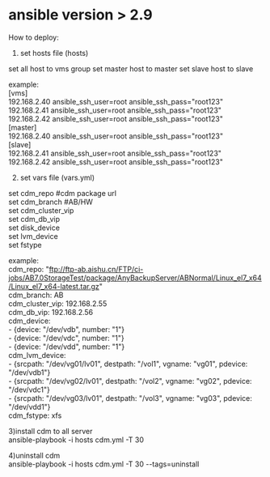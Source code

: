 # ansible version > 2.9

How to deploy:
1) set hosts file (hosts)

set all host to vms group
set master host to master
set slave host to slave

example:  
[vms]  
192.168.2.40  ansible_ssh_user=root ansible_ssh_pass="root123"  
192.168.2.41  ansible_ssh_user=root ansible_ssh_pass="root123"  
192.168.2.42  ansible_ssh_user=root ansible_ssh_pass="root123"  
[master]  
192.168.2.40  ansible_ssh_user=root ansible_ssh_pass="root123"  
[slave]  
192.168.2.41  ansible_ssh_user=root ansible_ssh_pass="root123"  
192.168.2.42  ansible_ssh_user=root ansible_ssh_pass="root123"  

2) set vars file (vars.yml)

set cdm_repo #cdm package url  
set cdm_branch #AB/HW  
set cdm_cluster_vip  
set cdm_db_vip  
set disk_device  
set lvm_device   
set fstype   

example:  
cdm_repo: "ftp://ftp-ab.aishu.cn/FTP/ci-jobs/AB7.0StorageTest/package/AnyBackupServer/ABNormal/Linux_el7_x64/Linux_el7_x64-latest.tar.gz"  
cdm_branch: AB  
cdm_cluster_vip: 192.168.2.55  
cdm_db_vip: 192.168.2.56  
cdm_device:  
    - {device: "/dev/vdb", number: "1"}  
    - {device: "/dev/vdc", number: "1"}  
    - {device: "/dev/vdd", number: "1"}  
cdm_lvm_device:  
    - {srcpath: "/dev/vg01/lv01", destpath: "/vol1", vgname: "vg01", pdevice: "/dev/vdb1"}  
    - {srcpath: "/dev/vg02/lv01", destpath: "/vol2", vgname: "vg02", pdevice: "/dev/vdc1"}  
    - {srcpath: "/dev/vg03/lv01", destpath: "/vol3", vgname: "vg03", pdevice: "/dev/vdd1"}  
cdm_fstype: xfs  

3)install cdm to all server  
ansible-playbook -i hosts cdm.yml -T 30  

4)uninstall cdm  
ansible-playbook -i hosts cdm.yml -T 30 --tags=uninstall  



